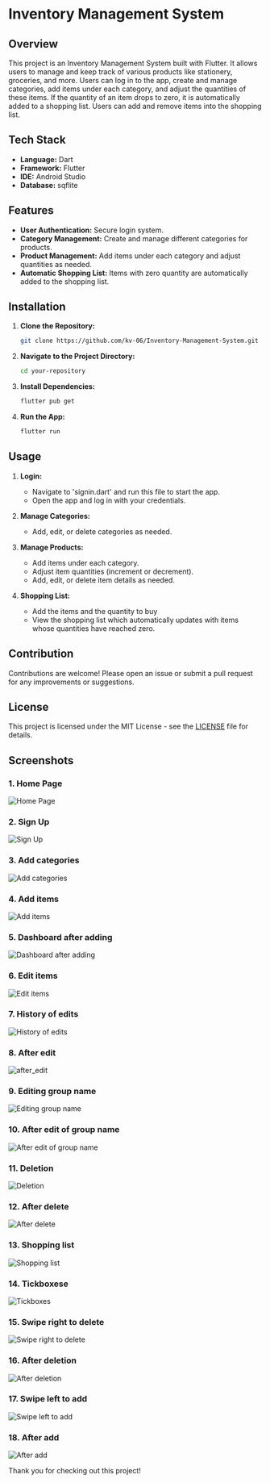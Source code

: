 # Inventory Management System

## Overview

This project is an Inventory Management System built with Flutter. It allows users to manage and keep track of various products like stationery, groceries, and more. Users can log in to the app, create and manage categories, add items under each category, and adjust the quantities of these items. If the quantity of an item drops to zero, it is automatically added to a shopping list. Users can add and remove items into the shopping list.

## Tech Stack

- **Language:** Dart
- **Framework:** Flutter
- **IDE:** Android Studio
- **Database:** sqflite

## Features

- **User Authentication:** Secure login system.
- **Category Management:** Create and manage different categories for products.
- **Product Management:** Add items under each category and adjust quantities as needed.
- **Automatic Shopping List:** Items with zero quantity are automatically added to the shopping list.


## Installation

1. **Clone the Repository:**

    ```bash
    git clone https://github.com/kv-06/Inventory-Management-System.git
    ```

2. **Navigate to the Project Directory:**

    ```bash
    cd your-repository
    ```

3. **Install Dependencies:**

    ```bash
    flutter pub get
    ```

4. **Run the App:**

    ```bash
    flutter run
    ```

## Usage

1. **Login:**
   - Navigate to 'signin.dart' and run this file to start the app.
   - Open the app and log in with your credentials.

2. **Manage Categories:**
   - Add, edit, or delete categories as needed.

3. **Manage Products:**
   - Add items under each category.
   - Adjust item quantities (increment or decrement).
   - Add, edit, or delete item details as needed.

4. **Shopping List:**
   - Add the items and the quantity to buy
   - View the shopping list which automatically updates with items whose quantities have reached zero.

## Contribution
Contributions are welcome! Please open an issue or submit a pull request for any improvements or suggestions.

## License
This project is licensed under the MIT License - see the [LICENSE](LICENSE) file for details.

## Screenshots

### 1. Home Page
![Home Page](screenshots/Home_page.png)

### 2. Sign Up
![Sign Up](screenshots/Sign_Up.png)

### 3. Add categories
![Add categories](screenshots/Add_categories.png)

### 4. Add items
![Add items](screenshots/Add_items.png)

### 5. Dashboard after adding
![Dashboard after adding](screenshots/Dashboard_after_adding.png)

### 6. Edit items
![Edit items](screenshots/edit_items.png)

### 7. History of edits
![History of edits](screenshots/history_of_edits.png)

### 8. After edit
![after_edit](screenshots/after_edit.png)

### 9. Editing group name
![Editing group name](screenshots/editing_group_name.png)

### 10. After edit of group name
![After edit of group name](screenshots/after_edit_of_group_name.png)

### 11. Deletion
![Deletion](screenshots/Deletion.png)

### 12. After delete
![After delete](screenshots/After_delete.png)

### 13. Shopping list
![Shopping list](screenshots/Shopping_list.png)

### 14. Tickboxese
![Tickboxes](screenshots/Tickboxes.png)

### 15. Swipe right to delete
![Swipe right to delete](screenshots/Swipe_right_to_delete.png)

### 16. After deletion
![After deletion](screenshots/After_deletion.png)

### 17. Swipe left to add
![Swipe left to add](screenshots/Swipe_left_to_add.png)

### 18. After add
![After add](screenshots/After_add.png)


Thank you for checking out this project!
